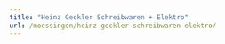 ```yaml
---
title: "Heinz Geckler Schreibwaren + Elektro"
url: /moessingen/heinz-geckler-schreibwaren-elektro/
---
```


